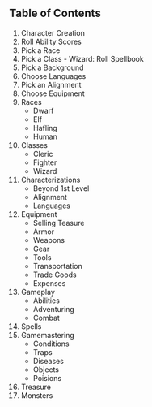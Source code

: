 ## Table of Contents

1. Character Creation
  1. Roll Ability Scores
  1. Pick a Race
  1. Pick a Class
    - Wizard: Roll Spellbook
  1. Pick a Background
  1. Choose Languages
  1. Pick an Alignment
  1. Choose Equipment
1. Races
   - Dwarf
   - Elf
   - Hafling
   - Human
1. Classes
   - Cleric
   - Fighter
   - Wizard
1. Characterizations
   - Beyond 1st Level
   - Alignment
   - Languages
1. Equipment
   - Selling Teasure
   - Armor
   - Weapons
   - Gear
   - Tools
   - Transportation
   - Trade Goods
   - Expenses
1. Gameplay
   - Abilities
   - Adventuring
   - Combat
1. Spells
1. Gamemastering
   - Conditions
   - Traps
   - Diseases
   - Objects
   - Poisions
1. Treasure
1. Monsters